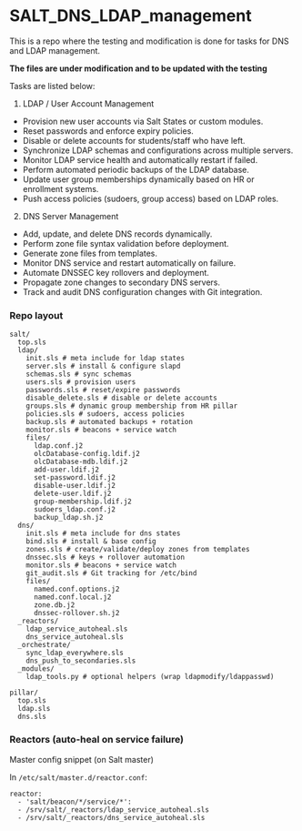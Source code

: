 # SALT_DNS_LDAP_management
This is a repo where the testing and modification is done for tasks for DNS and LDAP management.

**The files are under modification and to be updated with the testing**

Tasks are listed below:

1. LDAP / User Account Management
  - Provision new user accounts via Salt States or custom modules.
  - Reset passwords and enforce expiry policies.
  - Disable or delete accounts for students/staff who have left.
  - Synchronize LDAP schemas and configurations across multiple servers.
  - Monitor LDAP service health and automatically restart if failed.
  - Perform automated periodic backups of the LDAP database.
  - Update user group memberships dynamically based on HR or enrollment systems.
  - Push access policies (sudoers, group access) based on LDAP roles.

2. DNS Server Management
  - Add, update, and delete DNS records dynamically.
  - Perform zone file syntax validation before deployment.
  - Generate zone files from templates.
  - Monitor DNS service and restart automatically on failure.
  - Automate DNSSEC key rollovers and deployment.
  - Propagate zone changes to secondary DNS servers.
  - Track and audit DNS configuration changes with Git integration.

### Repo layout
```
salt/
  top.sls
  ldap/
    init.sls # meta include for ldap states
    server.sls # install & configure slapd
    schemas.sls # sync schemas
    users.sls # provision users
    passwords.sls # reset/expire passwords
    disable_delete.sls # disable or delete accounts
    groups.sls # dynamic group membership from HR pillar
    policies.sls # sudoers, access policies
    backup.sls # automated backups + rotation
    monitor.sls # beacons + service watch
    files/
      ldap.conf.j2
      olcDatabase-config.ldif.j2
      olcDatabase-mdb.ldif.j2
      add-user.ldif.j2
      set-password.ldif.j2
      disable-user.ldif.j2
      delete-user.ldif.j2
      group-membership.ldif.j2
      sudoers_ldap.conf.j2
      backup_ldap.sh.j2
  dns/
    init.sls # meta include for dns states
    bind.sls # install & base config
    zones.sls # create/validate/deploy zones from templates
    dnssec.sls # keys + rollover automation
    monitor.sls # beacons + service watch
    git_audit.sls # Git tracking for /etc/bind
    files/
      named.conf.options.j2
      named.conf.local.j2
      zone.db.j2
      dnssec-rollover.sh.j2
  _reactors/
    ldap_service_autoheal.sls
    dns_service_autoheal.sls
  _orchestrate/
    sync_ldap_everywhere.sls
    dns_push_to_secondaries.sls
  _modules/
    ldap_tools.py # optional helpers (wrap ldapmodify/ldappasswd)

pillar/
  top.sls
  ldap.sls
  dns.sls

```

### Reactors (auto‑heal on service failure)

Master config snippet (on Salt master)

In `/etc/salt/master.d/reactor.conf`:
```
reactor:
  - 'salt/beacon/*/service/*':
  - /srv/salt/_reactors/ldap_service_autoheal.sls
  - /srv/salt/_reactors/dns_service_autoheal.sls
```
